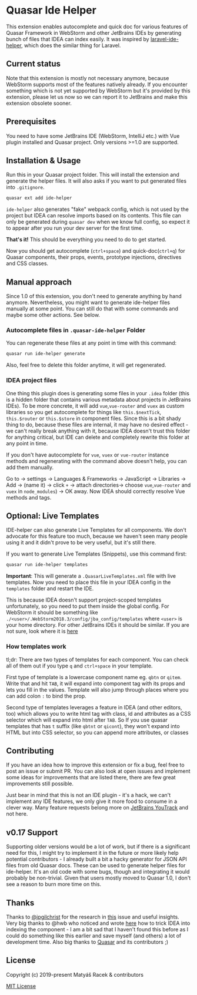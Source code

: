 # Quasar Ide Helper

This extension enables autocomplete and quick doc for various features of Quasar Framework in WebStorm and other JetBrains IDEs by generating bunch of files that IDEA can index easily. It was inspired by [laravel-ide-helper](https://github.com/barryvdh/laravel-ide-helper), which does the similar thing for Laravel.

## Current status

Note that this extension is mostly not necessary anymore, because WebStorm supports most of the features natively already. If you encounter something which is not yet supported by WebStorm but it's provided by this extension, please let us now so we can report it to JetBrains and make this extension obsolete sooner.

## Prerequisites

You need to have some JetBrains IDE (WebStorm, IntelliJ etc.) with Vue plugin installed and Quasar project. Only versions >=1.0 are supported.

## Installation & Usage

Run this in your Quasar project folder. This will install the extension and generate the helper files. It will also asks if you want to put generated files into `.gitignore`.

```bash
quasar ext add ide-helper
```

`ide-helper` also generates "fake" webpack config, which is not used by the project but IDEA can resolve imports based on its contents. This file can only be generated during `quasar dev` when we know full config, so expect it to appear after you run your dev server for the first time.

 **That's it!**
This should be everything you need to do to get started.

Now you should get autocomplete (`ctrl+space`) and quick-doc(`ctrl+q`) for Quasar components, their props, events, prototype injections, directives and CSS classes.

## Manual approach

Since 1.0 of this extension, you don't need to generate anything by hand anymore. Nevertheless, you might want to generate ide-helper files manually at some point. You can still do that with some commands and maybe some other actions. See below.

### Autocomplete files in `.quasar-ide-helper`  Folder

You can regenerate these files at any point in time with this command:

```bash
quasar run ide-helper generate
```

Also, feel free to delete this folder anytime, it will get regenerated.

### IDEA project files 

One thing this plugin does is generating some files in your `.idea` folder (this is a hidden folder that contains various metadata about projects in JetBrains IDEs). To be more concrete, it will add `vue`,`vue-router` and `vuex` as custom libraries so you get autocomplete for things like `this.$nextTick`, `this.$router` or `this.$store` in component files. Since this is a bit shady thing to do, because these files are internal, it may have no desired effect - we can't really break anything with it, because IDEA doesn't trust this folder for anything critical, but IDE can delete and completely rewrite this folder at any point in time.

If you don't have autocomplete for `vue`, `vuex` or `vue-router` instance methods and regenerating with the command above doesn't help, you can add them manually.

Go to -> settings -> Languages & Frameworks -> JavaScript -> Libraries -> Add -> (name it) -> click `+` -> attach directories-> choose `vue`,`vue-router` and `vuex` in `node_modules`) -> OK away. Now IDEA should correctly resolve Vue methods and tags.


## Optional: Live Templates

IDE-helper can also generate Live Templates for all components. We don't advocate for this feature too much, because we haven't seen many people using it and it didn't prove to be very useful, but it's still there.

If you want to generate Live Templates (Snippets), use this command first:

```bash
quasar run ide-helper templates
```

**Important**: This will generate a `.QuasarLiveTemplates.xml` file with live templates. Now you need to place this file in your IDEA config in the `templates` folder and restart the IDE. 

This is because IDEA doesn't support project-scoped templates unfortunately, so you need to put them inside the global config. For WebStorm it should be something like `./<user>/.WebStorm2018.3/config/jba_config/templates` where `<user>` is your home directory. For other JetBrains IDEs it should be similar. If you are not sure, look where it is [here](https://intellij-support.jetbrains.com/hc/en-us/articles/206544519-Directories-used-by-the-IDE-to-store-settings-caches-plugins-and-logs)

### How templates work
 
tl;dr: There are two types of templates for each component. You can check all of them out if you type `q` and `ctrl+space` in your template.

First type of template is a lowercase component name eg. `qbtn` or `qitem`. Write that and hit `TAB`, it will expand into component tag with its props and lets you fill in the values. Template will also jump through places where you can add colon `:` to bind the prop.

Second type of templates leverages a feature in IDEA (and other editors, too) which allows you to write html tag with class, id and attributes as a CSS selector which will expand into html after `TAB`. So If you use quasar templates that has `t` suffix (like `qbtnt` or `qicont`), they won't expand into HTML but into CSS selector, so you can append more attributes, or classes

## Contributing

If you have an idea how to improve this extension or fix a bug, feel free to post an issue or submit PR. You can also look at open issues and implement some ideas for improvements that are listed there, there are few great improvements still possible.

Just bear in mind that this is not an IDE plugin - it's a hack, we can't implement any IDE features, we only give it more food to consume in a clever way. Many feature requests belong more on [JetBrains YouTrack](https://youtrack.jetbrains.com/) and not here.
 
## v0.17 Support

Supporting older versions would be a lot of work, but if there is a significant need for this, I might try to implement it in the future or more likely help potential contributors - I already built a bit a hacky generator for JSON API files from old Quasar docs. These can be used to generate helper files for ide-helper. It's an old code with some bugs, though and integrating it would probably be non-trivial. Given that users mostly moved to Quasar 1.0, I don't see a reason to burn more time on this.

## Thanks
Thanks to [@jpgilchrist](https://github.com/jpgilchrist) for the research in [this](https://github.com/quasarframework/quasar/issues/2224) issue and useful insights. Very big thanks to @hwb who noticed and wrote [here](https://forum.quasar-framework.org/topic/2322/how-to-import-quasar-components-to-use-vue-code-completion-in-intellij-idea-webstorm/2) how to trick IDEA into indexing the component - I am a bit sad that I haven't found this before as I could do something like this earlier and save myself (and others) a lot of development time. Also big thanks to [Quasar](https://github.com/quasarframework/quasar/) and its contributors ;)

## License

Copyright (c) 2019-present Matyáš Racek & contributors

[MIT License](http://en.wikipedia.org/wiki/MIT_License)
